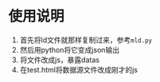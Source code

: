 # 使用说明

1. 首先将ld文件就那样复制过来，参考`mld.py`
2. 然后用python将它变成json输出
3. 将文件改成js，暴露datas
4. 在test.html将数据源文件改成刚才的js


